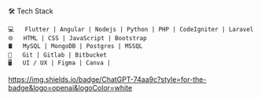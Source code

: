 🛠 Tech Stack

    💻   Flutter | Angular | Nodejs | Python | PHP | CodeIgniter | Laravel
    🌐   HTML | CSS | JavaScript | Bootstrap
    🛢   MySQL | MongoDB | Postgres | MSSQL
    🔧   Git | Gitlab | Bitbucket
    🖥   UI / UX | Figma | Canva |

https://img.shields.io/badge/ChatGPT-74aa9c?style=for-the-badge&logo=openai&logoColor=white

<!---
suthishan/suthishan is a ✨ special ✨ repository because its `README.md` (this file) appears on your GitHub profile.
You can click the Preview link to take a look at your changes.
--->

